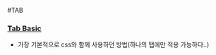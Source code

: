 #TAB


### <a href="https://mook9288.github.io/jQuery/src/tab/tabBasic.html">Tab Basic</a>
- 가장 기본적으로 css와 함께 사용하던 방법(하나의 탭에만 적용 가능하다..)